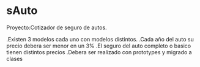 # sAuto

Proyecto:Cotizador de seguro de autos.

.Existen 3 modelos cada uno con modelos distintos.
.Cada año del auto su precio debera ser menor en un 3%
.El seguro del auto completo o basico tienen distintos precios
.Debera ser realizado con prototypes y migrado a clases
